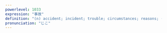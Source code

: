 ```yaml
---
powerlevel: 1033
expression: "事故"
definition: "(n) accident; incident; trouble; circumstances; reasons; (P)"
pronunciation: "じこ"
---
```

